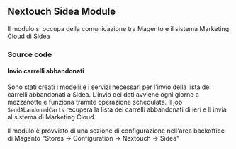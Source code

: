 ## Nextouch Sidea Module

Il modulo si occupa della comunicazione tra Magento e il sistema
Marketing Cloud di Sidea

### Source code

#### Invio carrelli abbandonati
Sono stati creati i modelli e i servizi necessari per l'invio della lista
dei carrelli abbandonati a Sidea. L'invio dei dati avviene ogni giorno a mezzanotte
e funziona tramite operazione schedulata. Il job `SendAbandonedCarts` recupera
la lista dei carrelli abbandonati di ieri e li invia al sistema di Marketing Cloud.

Il modulo è provvisto di una sezione di configurazione nell'area backoffice di Magento
"Stores -> Configuration -> Nextouch -> Sidea"
